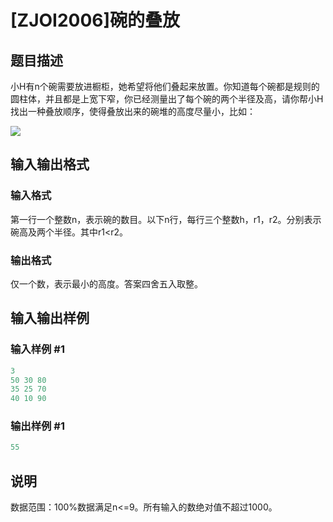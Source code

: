 # [ZJOI2006]碗的叠放

## 题目描述

小H有n个碗需要放进橱柜，她希望将他们叠起来放置。你知道每个碗都是规则的圆柱体，并且都是上宽下窄，你已经测量出了每个碗的两个半径及高，请你帮小H找出一种叠放顺序，使得叠放出来的碗堆的高度尽量小，比如：

![](https://cdn.luogu.com.cn/upload/pic/1706.png)

## 输入输出格式

### 输入格式

第一行一个整数n，表示碗的数目。以下n行，每行三个整数h，r1，r2。分别表示碗高及两个半径。其中r1<r2。 

### 输出格式

仅一个数，表示最小的高度。答案四舍五入取整。

## 输入输出样例

### 输入样例 #1

```cpp
3
50 30 80
35 25 70
40 10 90
```


### 输出样例 #1

```cpp
55
```


## 说明

数据范围：100%数据满足n<=9。所有输入的数绝对值不超过1000。

